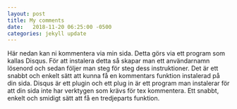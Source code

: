 ```yaml
---
layout: post
title: My comments
date:   2018-11-20 06:25:00 -0500
categories: jekyll update
---
```

Här nedan kan ni kommentera via min sida. Detta görs via ett program
som kallas Disqus. För att instalera detta så skapar man ett användarnamn
lösenord och sedan följer man steg för steg dess instruktioner.
Det är ett snabbt och enkelt sätt att kunna få en kommentars
funktion instalerad på din sida. 
Disqus är ett plugin och ett plug in är ett program
man instalerar för att din sida inte har verktygen som krävs för 
tex kommentera. Ett snabbt, enkelt och smidigt sätt att få en tredjeparts funktion.


[jekyll-docs]: https://jekyllrb.com/docs/home
[jekyll-gh]:   https://github.com/jekyll/jekyll
[jekyll-talk]: https://talk.jekyllrb.com/